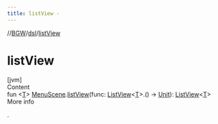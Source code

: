 ```yaml
---
title: listView -
---
```

//[BGW](../../index.md)/[dsl](index.md)/[listView](list-view.md)



# listView  
[jvm]  
Content  
fun <[T](list-view.md)> [MenuScene](../tools.aqua.bgw.core/-menu-scene/index.md).[listView](list-view.md)(func: [ListView](../tools.aqua.bgw.elements.uielements/-list-view/index.md)<[T](list-view.md)>.() -> [Unit](https://kotlinlang.org/api/latest/jvm/stdlib/kotlin/-unit/index.html)): [ListView](../tools.aqua.bgw.elements.uielements/-list-view/index.md)<[T](list-view.md)>  
More info  


.

  



